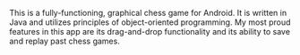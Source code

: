 This is a fully-functioning, graphical chess game for Android. It is written in Java and utilizes principles of object-oriented programming. My most proud features in this app are its drag-and-drop functionality and its ability to save and replay past chess games.
